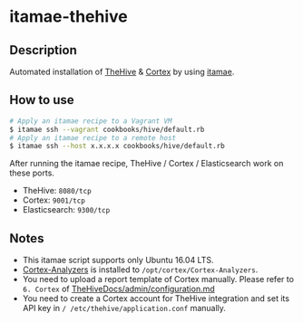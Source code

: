 # itamae-thehive

## Description

Automated installation of [TheHive](https://github.com/TheHive-Project/TheHive) & [Cortex](https://github.com/TheHive-Project/Cortex) by using [itamae](https://github.com/itamae-kitchen/itamae).

## How to use

```bash
# Apply an itamae recipe to a Vagrant VM
$ itamae ssh --vagrant cookbooks/hive/default.rb
# Apply an itamae recipe to a remote host
$ itamae ssh --host x.x.x.x cookbooks/hive/default.rb
```

After running the itamae recipe, TheHive / Cortex / Elasticsearch work on these ports.

- TheHive: `8080/tcp`
- Cortex: `9001/tcp`
- Elasticsearch: `9300/tcp`

## Notes

- This itamae script supports only Ubuntu 16.04 LTS.
- [Cortex-Analyzers](https://github.com/TheHive-Project/Cortex-Analyzers) is installed to `/opt/cortex/Cortex-Analyzers`.
- You need to upload a report template of Cortex manually. Please refer to `6. Cortex` of [TheHiveDocs/admin/configuration.md](https://github.com/TheHive-Project/TheHiveDocs/blob/master/admin/configuration.md#6-cortex)
- You need to create a Cortex account for TheHive integration and set its API key in `/ /etc/thehive/application.conf` manually.
